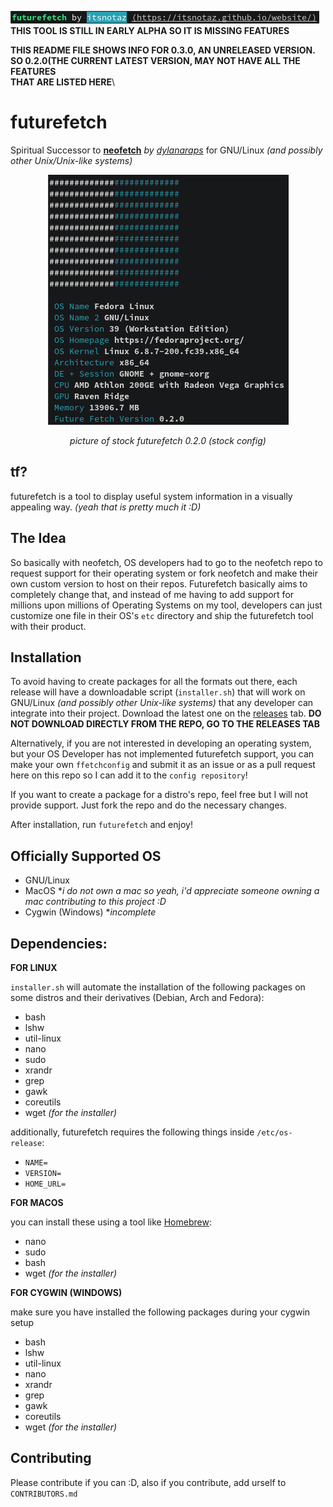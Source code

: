 ![epicus](https://github.com/itsnotAZ/futurefetch/blob/main/assets/thing2.png "yes")\
**THIS TOOL IS STILL IN EARLY ALPHA SO IT IS MISSING FEATURES**

**THIS README FILE SHOWS INFO FOR 0.3.0, AN UNRELEASED VERSION.**\
**SO 0.2.0(THE CURRENT LATEST VERSION, MAY NOT HAVE ALL THE FEATURES**\
**THAT ARE LISTED HERE**\

# futurefetch
Spiritual Successor to **[neofetch](https://github.com/dylanaraps/neofetch)** *by [dylanaraps](https://github.com/dylanaraps)* for GNU/Linux *(and possibly other Unix/Unix-like systems)*

<p align="center"><img src="https://github.com/itsnotAZ/futurefetch/blob/main/assets/thing.png" /></p>
<p align="center"><em>picture of stock futurefetch 0.2.0 (stock config)</em></p>

## tf?
futurefetch is a tool to display useful system information in a visually appealing way. *(yeah that is pretty much it :D)*

## The Idea
So basically with neofetch, OS developers had to go to the neofetch repo to request support for their operating system or fork neofetch and make their own custom version to host on their repos. Futurefetch basically aims to completely change that, and instead of me having to add support for millions upon millions of Operating Systems on my tool, developers can just customize one file in their OS's `etc` directory and ship the futurefetch tool with their product. 

## Installation
To avoid having to create packages for all the formats out there, each release will have a downloadable script (`installer.sh`) that will work on GNU/Linux *(and possibly other Unix-like systems)* that any developer can integrate into their project. Download the latest one on the [releases](https://github.com/itsnotAZ/futurefetch/releases) tab. **DO NOT DOWNLOAD DIRECTLY FROM THE REPO, GO TO THE RELEASES TAB**

Alternatively, if you are not interested in developing an operating system, but your OS Developer has not implemented futurefetch support, you can make your own `ffetchconfig` and submit it as an issue or as a pull request here on this repo so I can add it to the `config repository`!

If you want to create a package for a distro's repo, feel free but I will not provide support. Just fork the repo and do the necessary changes.

After installation, run `futurefetch` and enjoy!

## Officially Supported OS

- GNU/Linux
- MacOS **i do not own a mac so yeah, i'd appreciate someone owning a mac contributing to this project :D*
- Cygwin (Windows) **incomplete*

## Dependencies:


**FOR LINUX**

`installer.sh` will automate the installation of the following packages on some distros and their derivatives (Debian, Arch and Fedora):

- bash
- lshw
- util-linux
- nano
- sudo
- xrandr
- grep
- gawk
- coreutils
- wget *(for the installer)*

additionally, futurefetch requires the following things inside `/etc/os-release`:

- `NAME=`
- `VERSION=`
- `HOME_URL=`

**FOR MACOS**

you can install these using a tool like [Homebrew](https://brew.sh/):

- nano
- sudo
- bash
- wget *(for the installer)*

**FOR CYGWIN (WINDOWS)**

make sure you have installed the following packages during your cygwin setup

- bash
- lshw
- util-linux
- nano
- xrandr
- grep
- gawk
- coreutils
- wget *(for the installer)*

## Contributing

Please contribute if you can :D, also if you contribute, add urself to `CONTRIBUTORS.md`

